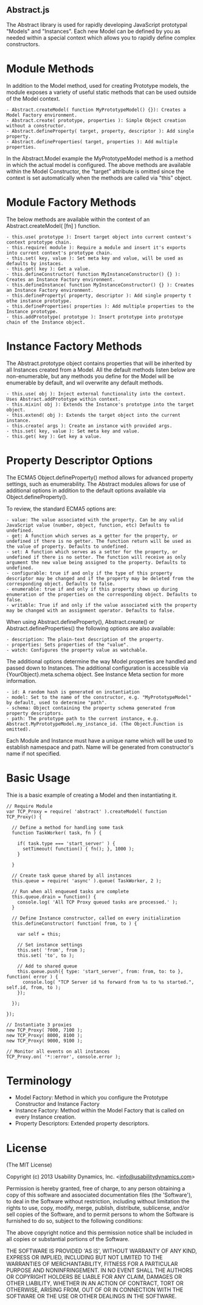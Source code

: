 Abstract.js
-----------
The Abstract library is used for rapidly developing JavaScript prototypal "Models" and "Instances".
Each new Model can be defined by you as needed within a special context which allows you to rapidly 
define complex constructors.

Module Methods
==============
In addition to the Model method, used for creating Prototype models, the module exposes a variety of useful
static methods that can be used outside of the Model context.

    - Abstract.createModel( function MyPrototypeModel() {}): Creates a Model Factory environment.
    - Abstract.create( prototype, properties ): Simple Object creation without a constructor.
    - Abstract.defineProperty( target, property, descriptor ): Add single property.
    - Abstract.defineProperties( target, properties ): Add multiple properties.

In the Abstract.Model example the MyPrototypeModel method is a method in which the actual model is configured.
The above methods are available within the Model Constructor, the "target" attribute is omitted since the
context is set automatically when the methods are called via "this" object.

Module Factory Methods
======================
The below methods are available within the context of an Abstract.createModel( [fn] ) function.

    - this.use( prototype ): Insert target object into current context's context prototype chain.
    - this.require( module ): Require a module and insert it's exports into current context's prototype chain.
    - this.set( key, value ): Set meta key and value, will be used as defaults by instaces.
    - this.get( key ): Get a value.
    - this.defineConstructor( function MyInstanceConstructor() {} ): Creates an Instance Factory environment.
    - this.defineInstance( function MyInstanceConstructor() {} ): Creates an Instance Factory environment.
    - this.defineProperty( property, descriptor ): Add single property t othe instance prototype.
    - this.defineProperties( properties ): Add multiple properties to the Instance prototype.
    - this.addPrototype( prototype ): Insert prototype into prototype chain of the Instance object.

Instance Factory Methods
========================
The Abstract.prototype object contains properties that will be inherited by all Instances created from a Model.
All the default methods listen below are non-enumerable, but any methods you define for the Model will be
enumerable by default, and wil overwrite any default methods.

    - this.use( obj ): Inject external functionality into the context. Uses Abstract.addPrototype within context.
    - this.mixin( obj ): Extends the Instance's prototype into the target object.
    - this.extend( obj ): Extends the target object into the current instance.
    - this.create( args ): Create an instance with provided args.
    - this.set( key, value ): Set meta key and value.
    - this.get( key ): Get key a value.

Property Descriptor Options
===========================
The ECMA5 Object.defineProperty() method allows for advanced property settings, such as enumerability.
The Abstract modules allows for use of additional options in addition to the default options available
via Object.defineProperty().

To review, the standard ECMA5 options are:

    - value: The value associated with the property. Can be any valid JavaScript value (number, object, function, etc) Defaults to undefined.
    - get: A function which serves as a getter for the property, or undefined if there is no getter. The function return will be used as the value of property. Defaults to undefined.
    - set: A function which serves as a setter for the property, or undefined if there is no setter. The function will receive as only argument the new value being assigned to the property. Defaults to undefined.
    - configurable: true if and only if the type of this property descriptor may be changed and if the property may be deleted from the corresponding object. Defaults to false.
    - enumerable: true if and only if this property shows up during enumeration of the properties on the corresponding object. Defaults to false.
    - writable: True if and only if the value associated with the property may be changed with an assignment operator. Defaults to false.

When using Abstract.defineProperty(), Abstract.create() or Abstract.defineProperties() the following options are also available:

    - description: The plain-text description of the property.
    - properties: Sets properties of the "value".
    - watch: Configures the property value as watchable.

The additional options determine the way Model properties are handled and passed down to Instances.
The additional configuration is accessible via {YourObject}.meta.schema object. See Instance Meta section for more information.

    - id: A random hash is generated on instantiation
    - model: Set to the name of the constructor, e.g. "MyPrototypeModel" by default, used to determine "path".
    - schema: Object containing the property schema generated from property descriptors.
    - path: The prototype path to the current instance, e.g. Abstract.MyPrototypeModel.my_instance_id. (The Object.Function is omitted).

Each Module and Instance must have a unique name which will be used to establish namespace and path.
Name will be generated from constructor's name if not specified.

Basic Usage
===========
Thie is a basic example of creating a Model and then instantiating it.

    // Require Module
    var TCP_Proxy = require( 'abstract' ).createModel( function TCP_Proxy() {

      // Define a method for handling some task
      function TaskWorker( task, fn ) {

        if( task.type === 'start_server' ) {
          setTimeout( function() { fn(); }, 1000 );
        }

      }

      // Create task queue shared by all instances
      this.queue = require( 'async' ).queue( TaskWorker, 2 );

      // Run when all enqueued tasks are complete
      this.queue.drain = function() {
        console.log( 'All TCP Proxy queued tasks are processed.' );
      }

      // Define Instance constructor, called on every initialization
      this.defineConstructor( function( from, to ) {

        var self = this;

        // Set instance settings
        this.set( 'from', from );
        this.set( 'to', to );

        // Add to shared queue
        this.queue.push({ type: 'start_server', from: from, to: to }, function( error ) {
          console.log( "TCP Server id %s forward from %s to %s started.",  self.id, from, to );
        });

      });

    });

    // Instantiate 3 proxies
    new TCP_Proxy( 7000, 7100 );
    new TCP_Proxy( 8000, 8100 );
    new TCP_Proxy( 9000, 9100 );

    // Monitor all events on all instances
    TCP_Proxy.on( '*::error', console.error );

Terminology
===========

  - Model Factory: Method in which you configure the Prototype Constructor and Instance Factory
  - Instance Factory: Method within the Model Factory that is called on every Instance creation.
  - Property Descriptors: Extended property descriptors.

License
=======

(The MIT License)

Copyright (c) 2013 Usability Dynamics, Inc. &lt;info@usabilitydynamics.com&gt;

Permission is hereby granted, free of charge, to any person obtaining
a copy of this software and associated documentation files (the
'Software'), to deal in the Software without restriction, including
without limitation the rights to use, copy, modify, merge, publish,
distribute, sublicense, and/or sell copies of the Software, and to
permit persons to whom the Software is furnished to do so, subject to
the following conditions:

The above copyright notice and this permission notice shall be
included in all copies or substantial portions of the Software.

THE SOFTWARE IS PROVIDED 'AS IS', WITHOUT WARRANTY OF ANY KIND,
EXPRESS OR IMPLIED, INCLUDING BUT NOT LIMITED TO THE WARRANTIES OF
MERCHANTABILITY, FITNESS FOR A PARTICULAR PURPOSE AND NONINFRINGEMENT.
IN NO EVENT SHALL THE AUTHORS OR COPYRIGHT HOLDERS BE LIABLE FOR ANY
CLAIM, DAMAGES OR OTHER LIABILITY, WHETHER IN AN ACTION OF CONTRACT,
TORT OR OTHERWISE, ARISING FROM, OUT OF OR IN CONNECTION WITH THE
SOFTWARE OR THE USE OR OTHER DEALINGS IN THE SOFTWARE.

